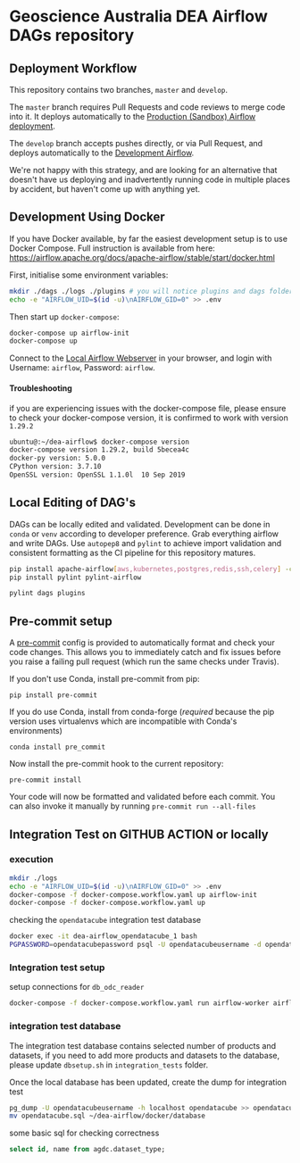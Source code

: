 # Geoscience Australia DEA Airflow DAGs repository

## Deployment Workflow

This repository contains two branches, `master` and `develop`.

The `master` branch requires Pull Requests and code reviews to merge code into
it. It deploys automatically to the [Production (Sandbox) Airflow deployment](https://airflow.sandbox.dea.ga.gov.au/home).

The `develop` branch accepts pushes directly, or via Pull Request, and deploys
automatically to the [Development Airflow](https://airflow.dev.dea.ga.gov.au/home).

We're not happy with this strategy, and are looking for an alternative that
doesn't have us deploying and inadvertently running code in multiple places by
accident, but haven't come up with anything yet.

## Development Using Docker

If you have Docker available, by far the easiest development setup is to use
Docker Compose. Full instruction is available from here: https://airflow.apache.org/docs/apache-airflow/stable/start/docker.html

First, initialise some environment variables:

``` bash
mkdir ./dags ./logs ./plugins # you will notice plugins and dags folder already exist
echo -e "AIRFLOW_UID=$(id -u)\nAIRFLOW_GID=0" >> .env
```

Then start up `docker-compose`:

``` bash
docker-compose up airflow-init
docker-compose up
```
Connect to the [Local Airflow Webserver](http://localhost:8080/) in your browser, and login with Username: `airflow`,
Password: `airflow`.

#### Troubleshooting
if you are experiencing issues with the docker-compose file, please ensure to check your docker-compose version, it is confirmed to work
with version `1.29.2`

``` bash
ubuntu@:~/dea-airflow$ docker-compose version
docker-compose version 1.29.2, build 5becea4c
docker-py version: 5.0.0
CPython version: 3.7.10
OpenSSL version: OpenSSL 1.1.0l  10 Sep 2019
```

## Local Editing of DAG's

DAGs can be locally edited and validated. Development can be done in `conda` or `venv` according to developer preference. Grab everything airflow and write DAGs. Use `autopep8` and `pylint` to achieve import validation and consistent formatting as the CI pipeline for this repository matures.

```bash
pip install apache-airflow[aws,kubernetes,postgres,redis,ssh,celery] -c constraints.txt
pip install pylint pylint-airflow

pylint dags plugins
```

## Pre-commit setup

A [pre-commit](https://pre-commit.com/) config is provided to automatically format
and check your code changes. This allows you to immediately catch and fix
issues before you raise a failing pull request (which run the same checks under
Travis).

If you don't use Conda, install pre-commit from pip:

    pip install pre-commit

If you do use Conda, install from conda-forge (*required* because the pip
version uses virtualenvs which are incompatible with Conda's environments)

    conda install pre_commit

Now install the pre-commit hook to the current repository:

    pre-commit install

Your code will now be formatted and validated before each commit. You can also
invoke it manually by running `pre-commit run --all-files`

## Integration Test on GITHUB ACTION or locally
### execution
```bash
mkdir ./logs
echo -e "AIRFLOW_UID=$(id -u)\nAIRFLOW_GID=0" >> .env
docker-compose -f docker-compose.workflow.yaml up airflow-init
docker-compose -f docker-compose.workflow.yaml up
```

checking the `opendatacube` integration test database
```bash
docker exec -it dea-airflow_opendatacube_1 bash
PGPASSWORD=opendatacubepassword psql -U opendatacubeusername -d opendatacube -p 5432 -h localhost
```

### Integration test setup

setup connections for `db_odc_reader`
```bash
docker-compose -f docker-compose.workflow.yaml run airflow-worker airflow connections add db_odc_reader --conn-schema opendatacube --conn-login opendatacubeusername --conn-password opendatacubepassword --conn-port 5432 --conn-type postgres --conn-host opendatacube
```

### integration test database
The integration test database contains selected number of products and datasets, if you need to add more products and datasets to the database, please update `dbsetup.sh` in `integration_tests` folder.

Once the local database has been updated, create the dump for integration test
```bash
pg_dump -U opendatacubeusername -h localhost opendatacube >> opendatacube.sql
mv opendatacube.sql ~/dea-airflow/docker/database
```

some basic sql for checking correctness
```sql
select id, name from agdc.dataset_type;
```